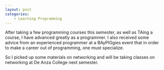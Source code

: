```yaml
---
layout: post
categories:
    - Learning Programming
---
```

After taking a few programming courses this semester, as well as TAing a course, I have advanced greatly as a programmer. I also received some advice from an experienced programmer at a BAyPIGgies event that in order to make a career out of programming, one must specialize.

So I picked up some materials on networking and will be taking classes on networking at De Anza College next semester.
